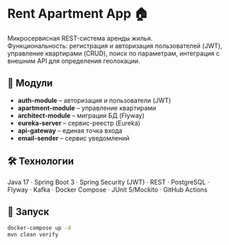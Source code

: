 # Rent Apartment App 🏠

Микросервисная REST-система аренды жилья.  
Функциональность: регистрация и авторизация пользователей (JWT), управление квартирами (CRUD), поиск по параметрам, интеграция с внешним API для определения геолокации.

## 📂 Модули
- **auth-module** – авторизация и пользователи (JWT)
- **apartment-module** – управление квартирами
- **architect-module** – миграции БД (Flyway)
- **eureka-server** – сервис-реестр (Eureka)
- **api-gateway** – единая точка входа
- **email-sender** – сервис уведомлений

## 🛠️ Технологии
Java 17 · Spring Boot 3 · Spring Security (JWT) · REST · PostgreSQL · Flyway · Kafka · Docker Compose · JUnit 5/Mockito · GitHub Actions

## 🚀 Запуск
```bash
docker-compose up -d
mvn clean verify
